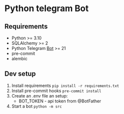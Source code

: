 # Python telegram Bot

## Requirements
- Python >= 3.10
- SQLAlchemy >= 2
- Python Telegram [Bot](https://github.com/python-telegram-bot/python-telegram-bot) >= 21
- pre-commit
- alembic

## Dev setup
1. Install requirements `pip install -r requirements.txt`
2. Install pre-commit hooks `pre-commit install`
3. Create an .env file an setup:
   - BOT_TOKEN - api token from @BotFather
4. Start a bot `python -m src`
